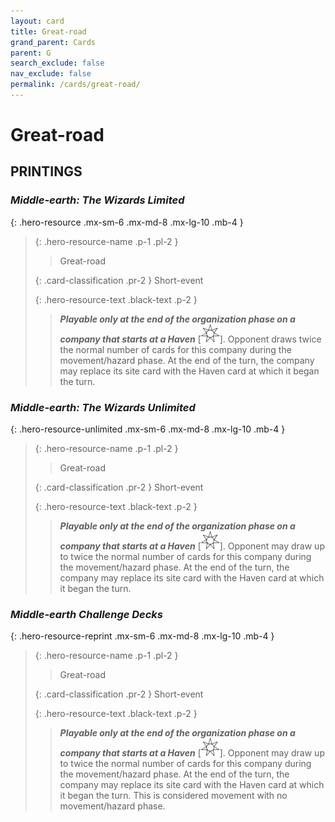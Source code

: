 ```yaml
---
layout: card
title: Great-road
grand_parent: Cards
parent: G
search_exclude: false
nav_exclude: false
permalink: /cards/great-road/
---
```


# Great-road


## PRINTINGS


### _Middle-earth: The Wizards Limited_

{: .hero-resource .mx-sm-6 .mx-md-8 .mx-lg-10 .mb-4 }
> {: .hero-resource-name .p-1 .pl-2 }
> > <div class="card-mp"></div>
> > <div class="card-name">Great-road</div>
>
> {: .card-classification .pr-2 }
> Short-event
>
> {: .hero-resource-text .black-text .p-2 }
> > ***Playable only at the end of the organization phase on a company that starts at a Haven*** <nobr>[<img src="/assets/images/free-haven.svg">]</nobr>. Opponent draws twice the normal number of cards for this company during the movement/hazard phase. At the end of the turn, the company may replace its site card with the Haven card at which it began the turn. 
> 

### _Middle-earth: The Wizards Unlimited_

{: .hero-resource-unlimited .mx-sm-6 .mx-md-8 .mx-lg-10 .mb-4 }
> {: .hero-resource-name .p-1 .pl-2 }
> > <div class="card-mp"></div>
> > <div class="card-name">Great-road</div>
>
> {: .card-classification .pr-2 }
> Short-event
>
> {: .hero-resource-text .black-text .p-2 }
> > ***Playable only at the end of the organization phase on a company that starts at a Haven*** <nobr>[<img src="/assets/images/free-haven.svg">]</nobr>. Opponent may draw up to twice the normal number of cards for this company during the movement/hazard phase. At the end of the turn, the company may replace its site card with the Haven card at which it began the turn. 
> 

### _Middle-earth Challenge Decks_

{: .hero-resource-reprint .mx-sm-6 .mx-md-8 .mx-lg-10 .mb-4 }
> {: .hero-resource-name .p-1 .pl-2 }
> > <div class="card-mp"></div>
> > <div class="card-name">Great-road</div>
>
> {: .card-classification .pr-2 }
> Short-event
>
> {: .hero-resource-text .black-text .p-2 }
> > ***Playable only at the end of the organization phase on a company that starts at a Haven*** <nobr>[<img src="/assets/images/free-haven.svg">]</nobr>. Opponent may draw up to twice the normal number of cards for this company during the movement/hazard phase. At the end of the turn, the company may replace its site card with the Haven card at which it began the turn. This is considered movement with no movement/hazard phase.
> 
